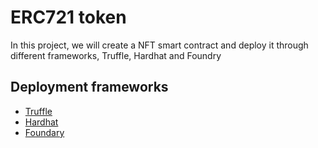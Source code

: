 # ERC721 token

In this project, we will create a NFT smart contract and deploy it through different frameworks, Truffle, Hardhat and Foundry

## Deployment frameworks

- [Truffle](truffle/README.md)
- [Hardhat](hardhat/README.md)
- [Foundary](foundry/README.md)
